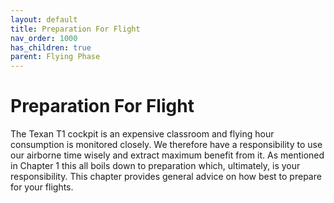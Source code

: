 ```yaml
---
layout: default
title: Preparation For Flight
nav_order: 1000
has_children: true
parent: Flying Phase
---
```


# Preparation For Flight

The Texan T1 cockpit is an expensive classroom and flying hour consumption is monitored closely. We therefore have a responsibility to use our airborne time wisely and extract maximum benefit from it. As mentioned in Chapter 1 this all boils down to preparation which, ultimately, is your responsibility. This chapter provides general advice on how best to prepare for your flights.